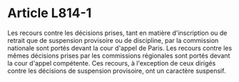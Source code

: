 # Article L814-1

Les recours contre les décisions prises, tant en matière d'inscription ou de retrait que de suspension provisoire ou de discipline, par la commission nationale sont portés devant la cour d'appel de Paris. Les recours contre les mêmes décisions prises par les commissions régionales sont portés devant la cour d'appel compétente.   Ces recours, à l'exception de ceux dirigés contre les décisions de suspension provisoire, ont un caractère suspensif.